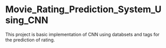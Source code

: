 # Movie_Rating_Prediction_System_Using_CNN
This project is basic implementation of CNN using databsets and tags for the prediction of rating.      

